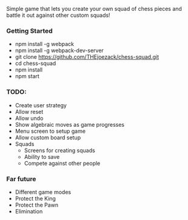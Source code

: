 Simple game that lets you create your own squad of chess pieces and battle it out against other custom squads!

### Getting Started
* npm install -g webpack
* npm install -g webpack-dev-server
* git clone https://github.com/THEjoezack/chess-squad.git
* cd chess-squad
* npm install
* npm start

### TODO:
* Create user strategy
* Allow reset
* Allow undo
* Show algebraic moves as game progresses
* Menu screen to setup game
* Allow custom board setup
* Squads
  * Screens for creating squads
  * Ability to save
  * Compete against other people

### Far future
* Different game modes
 * Protect the King
 * Protect the Pawn
 * Elimination
